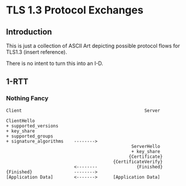 # TLS 1.3 Protocol Exchanges

## Introduction

This is just a collection of ASCII Art depicting possible protocol flows for TLS1.3 (insert reference).

There is no intent to turn this into an I-D.

## 1-RTT

### Nothing Fancy

    Client                                               Server
    
    ClientHello
    + supported_versions
    + key_share
    + supported_groups
    + signature_algorithms    -------->
                                                    ServerHello
                                                    + key_share
                                                   {Certificate}
                                             {CertificateVerify}
                              <--------               {Finished}
    {Finished}                -------->
    [Application Data]        <------->      [Application Data]
